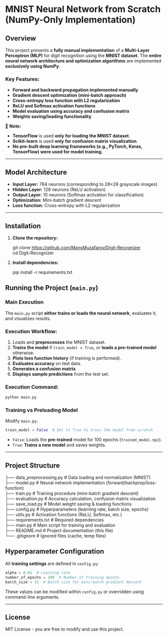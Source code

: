 # MNIST Neural Network from Scratch (NumPy-Only Implementation)

## Overview

This project presents a **fully manual implementation** of a **Multi-Layer Perceptron (MLP)** for digit recognition using the **MNIST dataset**. The **entire neural network architecture and optimization algorithms** are implemented **exclusively using NumPy**.

### Key Features:

- **Forward and backward propagation implemented manually**
- **Gradient descent optimization (mini-batch approach)**
- **Cross-entropy loss function with L2 regularization**
- **ReLU and Softmax activation functions**
- **Model evaluation using accuracy and confusion matrix**
- **Weights saving/loading functionality**

📌 **Note:**

- **TensorFlow** is used **only for loading the MNIST dataset**.
- **Scikit-learn** is used **only for confusion matrix visualization**.
- **No pre-built deep learning frameworks (e.g., PyTorch, Keras, TensorFlow) were used for model training.**

---

## Model Architecture

- **Input Layer:** 784 neurons (corresponding to 28×28 grayscale images)
- **Hidden Layer:** 128 neurons (ReLU activation)
- **Output Layer:** 10 neurons (Softmax activation for classification)
- **Optimization:** Mini-batch gradient descent
- **Loss function:** Cross-entropy with L2 regularization

---

## Installation

1. **Clone the repository:**

   git clone https://github.com/MansMuzafarov/Digit-Recognizer  
   cd Digit-Recognizer
   
2. **Install dependencies:**
   
   pip install -r requirements.txt
   



## Running the Project (`main.py`)

### Main Execution 

The `main.py` script **either trains or loads the neural network**, evaluates it, and visualizes results.

### Execution Workflow:

1. Loads and **preprocesses** the MNIST dataset.
2. **Trains the model** if `train_model = True`, or **loads a pre-trained model** otherwise.
3. **Plots loss function history** (if training is performed).
4. **Evaluates accuracy** on test data.
5. **Generates a confusion matrix**.
6. **Displays sample predictions** from the test set.

### Execution Command:

```sh
python main.py
```

### Training vs Preloading Model

Modify `main.py`:

```python
train_model = False  # Set to True to train the model from scratch
```

- `False`: Loads the **pre-trained** model for 100 epochs (`trained_model.npz`).
- `True`: **Trains a new model** and saves weights.

---


## Project Structure




├── data_preprocessing.py  # Data loading and normalization (MNIST)  
├── model.py               # Neural network implementation (forward/backprop/loss-function)  
├── train.py               # Training procedure (mini-batch gradient descent)  
├── evaluation.py          # Accuracy calculation, confusion matrix visualization  
├── save_load.py           # Model weight saving & loading functions  
├── config.py              # Hyperparameters (learning rate, batch size, epochs)  
├── utils.py               # Activation functions (ReLU, Softmax, etc.)  
├── requirements.txt       # Required dependencies  
├── main.py                # Main script for training and evaluation  
├── README.md              # Project documentation (this file)  
└── .gitignore             # Ignored files (cache, temp files)  




## Hyperparameter Configuration

All **training settings** are defined in `config.py`:

```python
alpha = 0.01  # Learning rate
number_of_epochs = 100  # Number of training epochs
batch_size = 32  # Batch size for mini-batch gradient descent
```

These values can be modified within `config.py` or overridden using command-line arguments.

---

## License

MIT License - you are free to modify and use this project.

